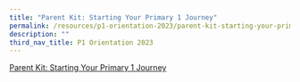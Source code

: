 ```yaml
---
title: "Parent Kit: Starting Your Primary 1 Journey"
permalink: /resources/p1-orientation-2023/parent-kit-starting-your-primary-1-journey/
description: ""
third_nav_title: P1 Orientation 2023
---
```



<a href="/files/For%20Parents/Parent%20Kit%20-%20Starting%20Your%20Primary%201%20Journey.pdf" target=_blank>Parent Kit: Starting Your Primary 1 Journey</a>